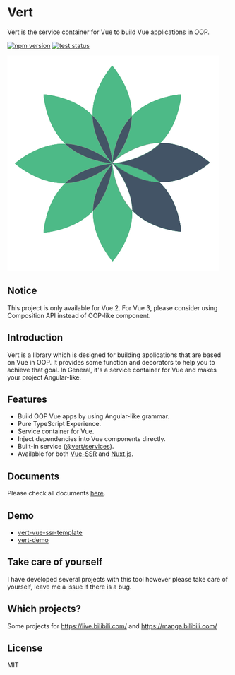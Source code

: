 # Vert

Vert is the service container for Vue to build Vue applications in OOP.

[![npm version](https://badge.fury.io/js/%40vert%2Fcore.svg)](https://badge.fury.io/js/%40vert%2Fcore)
[![test status](https://github.com/vuevert/Vert-Core/workflows/Test/badge.svg)](https://github.com/LancerComet/vue-jsonp/actions)

![vert-logo](https://raw.githubusercontent.com/LancerComet/Vert-Core/master/logo.png)

## Notice

This project is only available for Vue 2. For Vue 3, please consider using Composition API instead of OOP-like component.

## Introduction

Vert is a library which is designed for building applications that are based on Vue in OOP. It provides some function and decorators to help you to achieve that goal. In General, it's a service container for Vue and makes your project Angular-like.

## Features

 - Build OOP Vue apps by using Angular-like grammar.
 - Pure TypeScript Experience.
 - Service container for Vue.
 - Inject dependencies into Vue components directly.
 - Built-in service ([@vert/services](https://github.com/LancerComet/Vert-Services)).
 - Available for both [Vue-SSR](https://ssr.vuejs.org) and [Nuxt.js](https://github.com/nuxt/nuxt.js).
 
## Documents

Please check all documents [here](https://github.com/vuevert/Vert-Core/tree/master/doc).

## Demo

 - [vert-vue-ssr-template](https://github.com/LancerComet/vert-vue-ssr-template)
 - [vert-demo](https://github.com/LancerComet/Vert-Demo)

## Take care of yourself

I have developed several projects with this tool however please take care of yourself, leave me a issue if there is a bug.

## Which projects?

Some projects for https://live.bilibili.com/ and https://manga.bilibili.com/

## License

MIT
